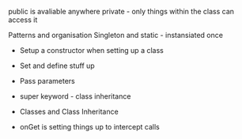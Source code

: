 public is avaliable anywhere
private - only things within the class can access it

Patterns and organisation 
Singleton and static - instansiated once


* Setup a constructor when setting up a class
* Set and define stuff up
* Pass parameters
* super keyword - class inheritance



* Classes and Class Inheritance
* onGet is setting things up to intercept calls